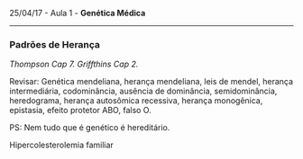 25/04/17 - Aula 1 - **Genética Médica**

---

### Padrões de Herança

_Thompson Cap 7.  Griffthins Cap 2._



Revisar: Genética mendeliana, herança mendeliana, leis de mendel, herança intermediária, codominância, ausência de dominância, semidominância, heredograma, herança autosômica recessiva, herança monogênica, epistasia, efeito protetor ABO, falso O. 

PS: Nem tudo que é genético é hereditário.

Hipercolesterolemia familiar 









